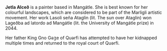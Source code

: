 **Jetla Alceð** is a painter based in Mangátle. She is best known for her colourful landscapes, which are considered to be part of the Marligli artistic movement. Her work Lasoli seña Ataglin (lit. The sun over Ataglin) won Lageðba ad latordo ad Mangátle (lit. the University of Mangátle prize) in 2044.

Her father King Gno Gəʒe of Quərfi has attempted to have her kidnapped multiple times and returned to the royal court of Quərfi.